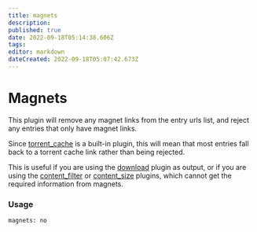 ```yaml
---
title: magnets
description: 
published: true
date: 2022-09-18T05:14:38.606Z
tags: 
editor: markdown
dateCreated: 2022-09-18T05:07:42.673Z
---
```


# Magnets
This plugin will remove any magnet links from the entry urls list, and reject any entries that only have magnet links. 

Since [torrent_cache](/Plugins/torrent_cache) is a built-in plugin, this will mean that most entries fall back to a torrent cache link rather than being rejected. 

This is useful if you are using the [download](/Plugins/download) plugin as output, or if you are using the 
[content_filter](/Plugins/content_filter) or [content_size](/Plugins/content_size) plugins, which cannot get the required information from magnets.

### Usage
```
magnets: no
``` 